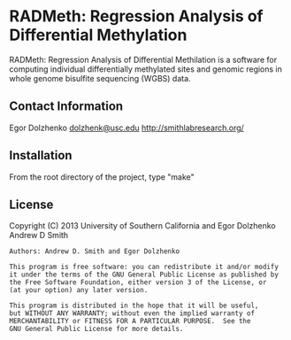 RADMeth: Regression Analysis of Differential Methylation
========================================================

RADMeth: Regression Analysis of Differential Methilation is a software for 
computing individual differentially methylated sites and genomic regions in 
whole genome bisulfite sequencing (WGBS) data.

Contact Information
-------------------

Egor Dolzhenko
dolzhenk@usc.edu
http://smithlabresearch.org/

Installation
------------
From the root directory of the project, type "make"

License
-------
Copyright (C) 2013 University of Southern California and
               Egor Dolzhenko
               Andrew D Smith

    Authors: Andrew D. Smith and Egor Dolzhenko

    This program is free software: you can redistribute it and/or modify
    it under the terms of the GNU General Public License as published by
    the Free Software Foundation, either version 3 of the License, or
    (at your option) any later version.

    This program is distributed in the hope that it will be useful,
    but WITHOUT ANY WARRANTY; without even the implied warranty of
    MERCHANTABILITY or FITNESS FOR A PARTICULAR PURPOSE.  See the
    GNU General Public License for more details.